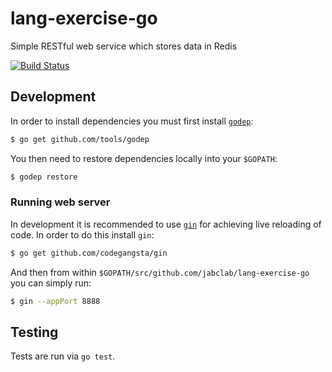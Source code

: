 lang-exercise-go
=====

Simple RESTful web service which stores data in Redis

[![Build Status](https://travis-ci.org/jabclab/lang-exercise-go.svg)](https://travis-ci.org/jabclab/lang-exercise-go)

## Development
In order to install dependencies you must first install [`godep`](https://github.com/tools/godep):

```bash
$ go get github.com/tools/godep
```

You then need to restore dependencies locally into your `$GOPATH`:

```bash
$ godep restore
```

### Running web server
In development it is recommended to use [`gin`](https://github.com/codegangsta/gin) for achieving live reloading of code. In order to do this install `gin`:

```bash
$ go get github.com/codegangsta/gin
```

And then from within `$GOPATH/src/github.com/jabclab/lang-exercise-go` you can simply run:

```bash
$ gin --appPort 8888
```

## Testing
Tests are run via `go test`.

